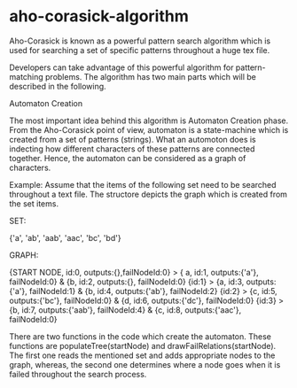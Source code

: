 # aho-corasick-algorithm
Aho-Corasick is known as a powerful pattern search algorithm which is used for searching a set of specific patterns throughout a huge tex file.

Developers can take advantage of this powerful algorithm for pattern-matching problems. 
The algorithm has two main parts which will be described in the following.

Automaton Creation

The most important idea behind this algorithm is Automaton Creation phase. From the Aho-Corasick point of view, automaton is a state-machine which is created from a set of patterns (strings). What an automoton does is indecting how different characters of these patterns are connected together. Hence, the automaton can be considered as a graph of characters.

Example: Assume that the items of the following set need to be searched throughout a text file. The structore depicts the graph which is created from the set items.

SET:

{'a', 'ab', 'aab', 'aac', 'bc', 'bd'}

GRAPH:

{START NODE, id:0, outputs:{},failNodeId:0} > { a, id:1, outputs:{'a'}, failNodeId:0} & {b, id:2, outputs:{}, failNodeId:0}
{id:1} > {a, id:3, outputs:{'a'}, failNodeId:1} & {b, id:4, outputs:{'ab'}, failNodeId:2}
{id:2} > {c, id:5, outputs:{'bc'}, failNodeId:0} & {d, id:6, outputs:{'dc'}, failNodeId:0}
{id:3} > {b, id:7, outputs:{'aab'}, failNodeId:4} & {c, id:8, outputs:{'aac'}, failNodeId:0}

There are two functions in the code which create the automaton. These functions are populateTree(startNode) and   drawFailRelations(startNode). The first one reads the mentioned set and adds appropriate nodes to the graph, whereas, the second one determines where a node goes when it is failed throughout the search process.  
